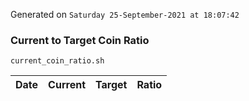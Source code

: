 Generated on `Saturday 25-September-2021 at 18:07:42`

### Current to Target Coin Ratio
`current_coin_ratio.sh`

Date|Current|Target|Ratio
---|---|---|---

